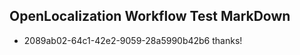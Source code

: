 ## OpenLocalization Workflow Test MarkDown
* 2089ab02-64c1-42e2-9059-28a5990b42b6 thanks!

<!--HONumber=Jul16_HO2-->


